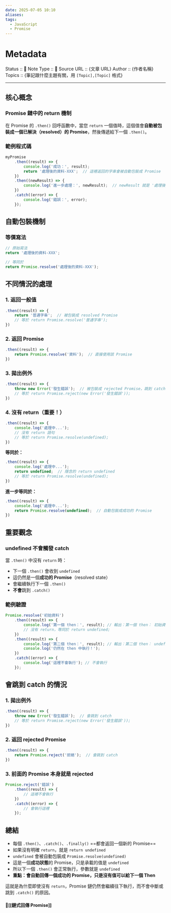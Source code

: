 ```yaml
---
date: 2025-07-05 10:10
aliases: 
tags:
  - JavaScript
  - Promise
---
```

# Metadata
Status :: 🌱
Note Type :: 📰
Source URL :: {文章 URL}
Author :: {作者名稱}
Topics :: {筆記跟什麼主題有關，用 `[Topic],[Topic]` 格式}

---

## 核心概念

### Promise 鏈中的 return 機制

在 Promise 的 `.then()` 回呼函數中，當您 `return` 一個值時，這個值會**自動被包裝成一個已解決（resolved）的 Promise**，然後傳遞給下一個 `.then()`。

### 範例程式碼

```javascript
myPromise
    .then((result) => {
        console.log('成功：', result);
        return '處理後的資料-XXX';  // 這裡返回的字串會被自動包裝成 Promise
    })
    .then((newResult) => {
        console.log('進一步處理：', newResult);  // newResult 就是 '處理後的資料-XXX'
    })
    .catch((error) => {
        console.log('錯誤：', error);
    });
```

## 自動包裝機制

### 等價寫法

```javascript
// 原始寫法
return '處理後的資料-XXX';

// 等同於
return Promise.resolve('處理後的資料-XXX');
```

## 不同情況的處理

### 1. 返回一般值

```javascript
.then((result) => {
    return '普通字串';  // 被包裝成 resolved Promise
    // 等於 return Promise.resolve('普通字串');
})
```

### 2. 返回 Promise

```javascript
.then((result) => {
    return Promise.resolve('資料');  // 直接使用該 Promise
})
```

### 3. 拋出例外

```javascript
.then((result) => {
    throw new Error('發生錯誤');  // 被包裝成 rejected Promise，跳到 catch
    // 等於 return Promise.reject(new Error('發生錯誤'));
})
```

### 4. 沒有 return（重要！）

```javascript
.then((result) => {
    console.log('處理中...');
    // 沒有 return 語句
    // 等於 return Promise.resolve(undefined);
})
```

**等同於：**

```javascript
.then((result) => {
    console.log('處理中...');
    return undefined;  // 隱含的 return undefined
    // 等於 return Promise.resolve(undefined);
})
```

**進一步等同於：**

```javascript
.then((result) => {
    console.log('處理中...');
    return Promise.resolve(undefined);  // 自動包裝成成功的 Promise
})
```

## 重要觀念

### undefined 不會觸發 catch

當 `.then()` 中沒有 `return` 時：

- 下一個 `.then()` 會收到 `undefined`
- 這仍然是一個**成功的 Promise**（resolved state）
- 會繼續執行下一個 `.then()`
- **不會**跳到 `.catch()`

### 範例驗證

```javascript
Promise.resolve('初始資料')
    .then((result) => {
        console.log('第一個 then：', result); // 輸出：第一個 then： 初始資料
        // 沒有 return，等同於 return undefined;
    })
    .then((result) => {
        console.log('第二個 then：', result); // 輸出：第二個 then： undefined
        console.log('仍然在 then 中執行！');
    })
    .catch((error) => {
        console.log('這裡不會執行'); // 不會執行
    });
```

## 會跳到 catch 的情況

### 1. 拋出例外

```javascript
.then((result) => {
    throw new Error('發生錯誤');  // 會跳到 catch
    // 等於 return Promise.reject(new Error('發生錯誤'));
})
```

### 2. 返回 rejected Promise

```javascript
.then((result) => {
    return Promise.reject('拒絕');  // 會跳到 catch
})
```

### 3. 前面的 Promise 本身就是 rejected

```javascript
Promise.reject('錯誤')
    .then((result) => {
        // 這裡不會執行
    })
    .catch((error) => {
        // 會執行這裡
    });
```

## 總結

- 每個 `.then()`、`.catch()`、`.finally()` ==都會返回一個新的 Promise==
- 如果沒有明確 `return`，就是 `return undefined`
- `undefined` 會被自動包裝成 `Promise.resolve(undefined)`
- 這是一個**成功狀態**的 Promise，只是承載的值是 `undefined`
- 所以下一個 `.then()` 會正常執行，參數就是 `undefined`
- **重點：會自動回傳一個成功的 Promise，只是沒有值可以給下一個 Then**

這就是為什麼即使沒有 `return`，Promise 鏈仍然會繼續往下執行，而不會中斷或跳到 `.catch()` 的原因。

#### 📑[[鏈式回傳 Promise]]